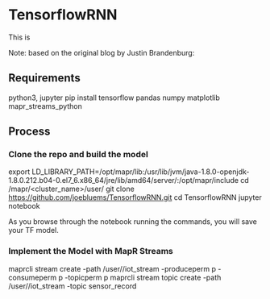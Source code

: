 # TensorflowRNN
This is 

Note: based on the original blog by Justin Brandenburg: 

## Requirements
python3, jupyter
pip install tensorflow pandas numpy matplotlib mapr_streams_python
 
## Process
### Clone the repo and build the model
export LD_LIBRARY_PATH=/opt/mapr/lib:/usr/lib/jvm/java-1.8.0-openjdk-1.8.0.212.b04-0.el7_6.x86_64/jre/lib/amd64/server/:/opt/mapr/include
cd /mapr/<cluster_name>/user/<user>
git clone https://github.com/joebluems/TensorflowRNN.git
cd TensorflowRNN
jupyter notebook

As you browse through the notebook running the commands, you will save your TF model.

### Implement the Model with MapR Streams
maprcli stream create -path /user/<user>/iot_stream -produceperm p -consumeperm p -topicperm p
maprcli stream topic create -path /user/<user>/iot_stream -topic sensor_record


